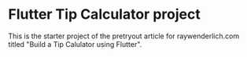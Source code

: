 # Flutter Tip Calculator project

This is the starter project of the pretryout article for raywenderlich.com titled "Build a Tip Calulator using Flutter".

